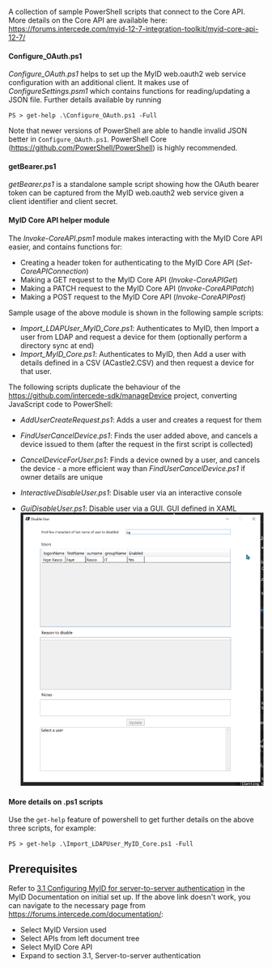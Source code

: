 A collection of sample PowerShell scripts that connect to the Core API.
More details on the Core API are available here: https://forums.intercede.com/myid-12-7-integration-toolkit/myid-core-api-12-7/

#### Configure_OAuth.ps1
_Configure_OAuth.ps1_ helps to set up the MyID web.oauth2 web service configuration with an additional client. It makes use of _ConfigureSettings.psm1_ which contains functions for reading/updating a JSON file.
Further details available by running
```
PS > get-help .\Configure_OAuth.ps1 -Full
```

Note that newer versions of PowerShell are able to handle invalid JSON better in `Configure_OAuth.ps1`. PowerShell Core (https://github.com/PowerShell/PowerShell) is highly recommended.

#### getBearer.ps1
_getBearer.ps1_ is a standalone sample script showing how the OAuth bearer token can be captured from the MyID web.oauth2 web service given a client identifier and client secret.

#### MyID Core API helper module
The _Invoke-CoreAPI.psm1_ module makes interacting with the MyID Core API easier, and contains functions for:
- Creating a header token for authenticating to the MyID Core API (_Set-CoreAPIConnection_)
- Making a GET request to the MyID Core API (_Invoke-CoreAPIGet_)
- Making a PATCH request to the MyID Core API (_Invoke-CoreAPIPatch_)
- Making a POST request to the MyID Core API (_Invoke-CoreAPIPost_)

Sample usage of the above module is shown in the following sample scripts:
- _Import_LDAPUser_MyID_Core.ps1_: Authenticates to MyID, then Import a user from LDAP and request a device for them (optionally perform a directory sync at end)
- _Import_MyID_Core.ps1_: Authenticates to MyID, then Add a user with details defined in a CSV (ACastle2.CSV) and then request a device for that user.

The following scripts duplicate the behaviour of the https://github.com/intercede-sdk/manageDevice project, converting JavaScript code to PowerShell:
- _AddUserCreateRequest.ps1_: Adds a user and creates a request for them
- _FindUserCancelDevice.ps1_: Finds the user added above, and cancels a device issued to them (after the request in the first script is collected)

- _CancelDeviceForUser.ps1_: Finds a device owned by a user, and cancels the device - a more efficient way than _FindUserCancelDevice.ps1_ if owner details are unique

- _InteractiveDisableUser.ps1_: Disable user via an interactive console

- _GuiDisableUser.ps1_: Disable user via a GUI. GUI defined in XAML ![DisableUser](images/disableUser.png)



#### More details on .ps1 scripts
Use the `get-help` feature of powershell to get further details on the above three scripts, for example:

```
PS > get-help .\Import_LDAPUser_MyID_Core.ps1 -Full
```



## Prerequisites

Refer to [3.1 Configuring MyID for server-to-server authentication](https://forums.intercede.com/wp-content/uploads/Flare/MyID-v1207-ent/index.htm#MyID%20Core%20API/Authentication/Configuring%20MyID%20for%20server-to-server%20authentication.htm?TocPath=APIs%257CMyID%2520Core%2520API%257C3%2520Server-to-server%2520authentication%257C_____1) in the MyID Documentation on initial set up.
If the above link doesn't work, you can navigate to the necessary page from https://forums.intercede.com/documentation/:
* Select MyID Version used
* Select APIs from left document tree
* Select MyID Core API
* Expand to section 3.1, Server-to-server authentication